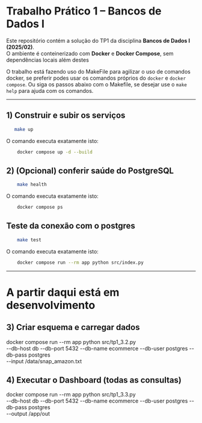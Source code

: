 # Trabalho Prático 1 – Bancos de Dados I

Este repositório contém a solução do TP1 da disciplina 
**Bancos de Dados I (2025/02)**.  
O ambiente é conteinerizado com **Docker** e **Docker Compose**, 
sem dependências locais além destes

O trabalho está fazendo uso do MakeFile para agilizar o uso de comandos docker,
se preferir podes usar os comandos próprios do ```docker``` e ```docker compose```.
Ou siga os passos abaixo com o Makefile, se desejar use o ```make help``` para
ajuda com os comandos.

---

## 1) Construir e subir os serviços
```bash
   make up
```
O comando executa exatamente isto:
```bash
    docker compose up -d --build
```

## 2) (Opcional) conferir saúde do PostgreSQL
```bash
    make health
```
O comando executa exatamente isto:
```bash
    docker compose ps
```

## Teste da conexão com o postgres
```bash
    make test
```
O comando executa exatamente isto: 
```bash
    docker compose run --rm app python src/index.py
```

---
# A partir daqui está em desenvolvimento
## 3) Criar esquema e carregar dados
docker compose run --rm app python src/tp1_3.2.py \
--db-host db --db-port 5432 --db-name ecommerce --db-user postgres --db-pass postgres \
--input /data/snap_amazon.txt

## 4) Executar o Dashboard (todas as consultas)
docker compose run --rm app python src/tp1_3.3.py \
--db-host db --db-port 5432 --db-name ecommerce --db-user postgres --db-pass postgres \
--output /app/out

